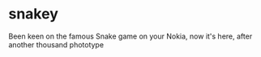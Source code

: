 # snakey
Been keen on the famous Snake game on your Nokia, now it's here, after another thousand phototype

